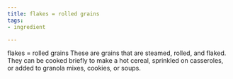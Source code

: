```yaml
---
title: flakes = rolled grains
tags:
- ingredient

---
```

flakes = rolled grains These are grains that are steamed, rolled, and flaked. They can be cooked briefly to make a hot cereal, sprinkled on casseroles, or added to granola mixes, cookies, or soups.
